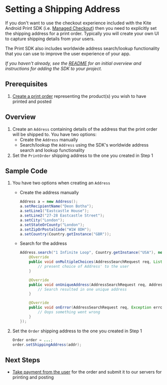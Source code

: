 Setting a Shipping Address
==============

If you don't want to use the checkout experience included with the Kite Android Print SDK (i.e. [Managed Checkout](../README.md#managed-checkout)) then you need to explicitly set the shipping address for a print order. Typically you will create your own UI to capture shipping details from your users. 

The Print SDK also includes worldwide address search/lookup functionality that you can use to improve the user experience of your app.

_If you haven't already, see the [README](../README.md) for an initial overview and instructions for adding the SDK to your project._

Prerequisites
--------
1. [Create a print order](create_print_order.md) representing the product(s) you wish to have printed and posted

Overview
--------
1. Create an `Address` containing details of the address that the print order will be shipped to. You have two options:
    - Create the `Address` manually
    - Search/lookup the `Address` using the SDK's worldwide address search and lookup functionality
2. Set the `PrintOrder` shipping address to the one you created in Step 1

Sample Code
-----------
1. You have two options when creating an `Address`
    - Create the address manually
    
        ```java
        Address a = new Address();
        a.setRecipientName("Deon Botha");
        a.setLine1("Eastcastle House");
        a.setLine2("27-28 Eastcastle Street");
        a.setCity("London");
        a.setStateOrCounty("London");
        a.setZipOrPostalCode("W1W 8DH");
        a.setCountry(Country.getInstance("GBR"));
        ```

    - Search for the address
    
        ```java
        Address.search("1 Infinite Loop", Country.getInstance("USA"), new AddressSearchRequestListener() {
            @Override
            public void onMultipleChoices(AddressSearchRequest req, List<Address> options) {
                // present choice of Address' to the user
            }

            @Override
            public void onUniqueAddress(AddressSearchRequest req, Address address) {
                // Search resulted in one unique address
            }

            @Override
            public void onError(AddressSearchRequest req, Exception error) {
                // Oops something went wrong
            }
        });
        ```
2. Set the `Order` shipping address to the one you created in Step 1

    ```java
    Order order = ...;
    order.setShippingAddress(addr);
    ```

Next Steps
----------

- [Take payment from the user](payment.md) for the order and submit it to our servers for printing and posting